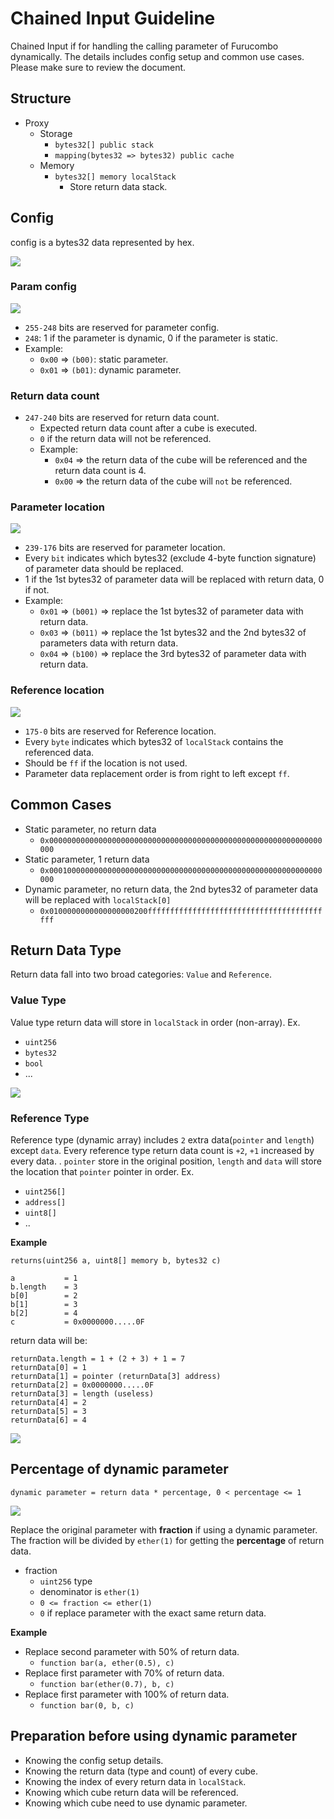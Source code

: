 # Chained Input Guideline

Chained Input if for handling the calling parameter of Furucombo dynamically. The details includes config setup and common use cases. Please make sure to review the document.

## Structure

- Proxy
  - Storage
    - `bytes32[] public stack`
    - `mapping(bytes32 => bytes32) public cache`
  - Memory
    - `bytes32[] memory localStack`
      - Store return data stack.

## Config

config is a bytes32 data represented by hex.

![](images/config.png)

### Param config

![](images/param_config.png)

- `255-248` bits are reserved for parameter config.
- `248`: 1 if the parameter is dynamic, 0 if the parameter is static.
- Example:
  - `0x00` => `(b00)`: static parameter.
  - `0x01` => `(b01)`: dynamic parameter.

### Return data count

- `247-240` bits are reserved for return data count.
  - Expected return data count after a cube is executed.
  - `0` if the return data will not be referenced.
  - Example:
    - `0x04` => the return data of the cube will be referenced and the return data count is 4.
    - `0x00` => the return data of the cube will `not` be referenced.

### Parameter location

![](images/parameter_config.png)

- `239-176` bits are reserved for parameter location.
- Every `bit` indicates which bytes32 (exclude 4-byte function signature) of parameter data should be replaced.
- 1 if the 1st bytes32 of parameter data will be replaced with return data, 0 if not.
- Example:
  - `0x01` => `(b001)` => replace the 1st bytes32 of parameter data with return data.
  - `0x03` => `(b011)` => replace the 1st bytes32 and the 2nd bytes32 of parameters data with return data.
  - `0x04` => `(b100)` => replace the 3rd bytes32 of parameter data with return data.

### Reference location

![](images/reference_config.png)

- `175-0` bits are reserved for Reference location.
- Every `byte` indicates which bytes32 of `localStack` contains the referenced data.
- Should be `ff` if the location is not used.
- Parameter data replacement order is from right to left except `ff`.

## Common Cases

- Static parameter, no return data
  - `0x0000000000000000000000000000000000000000000000000000000000000000`
- Static parameter, 1 return data
  - `0x0001000000000000000000000000000000000000000000000000000000000000`
- Dynamic parameter, no return data, the 2nd bytes32 of parameter data will be replaced with `localStack[0]`
  - `0x0100000000000000000200ffffffffffffffffffffffffffffffffffffffffff`

## Return Data Type

Return data fall into two broad categories: `Value` and `Reference`.

### Value Type

Value type return data will store in `localStack` in order (non-array).
Ex.

- `uint256`
- `bytes32`
- `bool`
- ...

![](images/value_type.png)

### Reference Type

Reference type (dynamic array) includes `2` extra data(`pointer` and `length`) except `data`. Every reference type return data count is `+2`, `+1` increased by every data. . `pointer` store in the original position, `length` and `data` will store the location that `pointer` pointer in order.
Ex.

- `uint256[]`
- `address[]`
- `uint8[]`
- ..

**Example**

`returns(uint256 a, uint8[] memory b, bytes32 c)`

```
a           = 1
b.length    = 3
b[0]        = 2
b[1]        = 3
b[2]        = 4
c           = 0x0000000.....0F
```

return data will be:

```
returnData.length = 1 + (2 + 3) + 1 = 7
returnData[0] = 1
returnData[1] = pointer (returnData[3] address)
returnData[2] = 0x0000000.....0F
returnData[3] = length (useless)
returnData[4] = 2
returnData[5] = 3
returnData[6] = 4
```

![](images/dynamic_array.png)

## Percentage of dynamic parameter

`dynamic parameter = return data * percentage, 0 < percentage <= 1`

![](images/percentage.png)

Replace the original parameter with **fraction** if using a dynamic parameter. The fraction will be divided by `ether(1)` for getting the **percentage** of return data.

- fraction
  - `uint256` type
  - denominator is `ether(1)`
  - `0 <= fraction <= ether(1)`
  - `0` if replace parameter with the exact same return data.

**Example**

- Replace second parameter with 50% of return data.
  - `function bar(a, ether(0.5), c)`
- Replace first parameter with 70% of return data.
  - `function bar(ether(0.7), b, c)`
- Replace first parameter with 100% of return data.
  - `function bar(0, b, c)`

## Preparation before using dynamic parameter

- Knowing the config setup details.
- Knowing the return data (type and count) of every cube.
- Knowing the index of every return data in `localStack`.
- Knowing which cube return data will be referenced.
- Knowing which cube need to use dynamic parameter.
